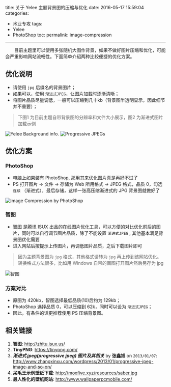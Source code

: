 title: 关于 Yelee 主题背景图的压缩与优化
date: 2016-05-17 15:59:04
categories:
- 术业专攻
tags:
- Yelee
- PhotoShop
toc:
permalink: image-compression
---

　　目前主题里可以使用多张随机大图作背景，如果不做好图片压缩和优化，可能会严重影响网站流畅性。下面简单介绍两种比较便捷的优化方案。

<!-- more -->
## 优化说明
- 请使用 `jpg` 后缀名的背景图片；
- 如果可以，使用 `渐进式JPEG`，让图片加载时逐渐清晰；
- 将图片品质尽量调低，一般可以压缩到几十kb（背景图半透明显示，因此细节并不重要）；
> 下图1 为目前主题自带背景图的分辨率和文件大小展示，图2 为渐进式图片加载示例

![Yelee Background info.](/resources/image-compression-1.png) ![Progressive JPEGs](/resources/image-compression-2.gif)

## 优化方案
### PhotoShop
- 电脑上如果装有 PhotoShop, 那用其来优化图片真是再好不过了
- PS 打开图片 → 文件 → 存储为 Web 所用格式 → JPEG 格式，品质 0，勾选 `连续` （渐进式），最后存储，这样一张高压缩渐进式的 JPG 背景图就做好了

![image Compression by PhotoShop](/resources/image-compression-ps.png)

### 智图
- [智图](http://zhitu.isux.us/) 是腾讯 ISUX 出品的在线图片优化工具，可以方便的对比优化前后的图片，同时可以自行调节图片品质，除了不能设置 `渐进式JPEG` , 其他基本满足背景图优化需要
- 进入网站后按提示上传图片，再调低图片品质，之后下载图片即可
> 因为主题背景图为 `jpg` 格式，其他格式请转为 `jpg` 再上传到该网站优化。转换格式方法很多，比如用 Windows 自带的画图打开图片然后另存为 jpg

![智图](/resources/bigdata/spark-rpc-rpcenv.png)

### 方案对比
- 原图为 420kb，智图选择最低品质(10)后约为 129kb；
- PhotoShop 选择品质 0，可以压缩到 62k，同时可以设为 `渐进式JPEG`；
- 因此，有条件的话更推荐使用 PS 压缩背景图。

## 相关链接
1. **智图**: <http://zhitu.isux.us/>
1. **TinyPNG**: <https://tinypng.com/>
1. ***渐进式 jpeg(progressive jpeg) 图片及其相关*** by **张鑫旭** on <code>2013/01/07</code>: <http://www.zhangxinxu.com/wordpress/2013/01/progressive-jpeg-image-and-so-on/>
1. **呆毛王示例壁纸下载**: <http://moxfive.xyz/resources/saber.jpg>
1. **最人性化的壁纸网站**: http://www.wallpaperpcmobile.com/
